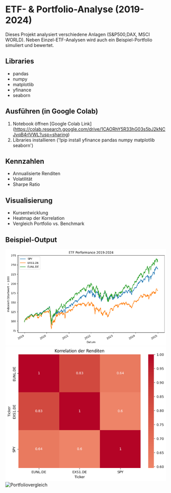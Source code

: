 # ETF- & Portfolio-Analyse (2019-2024)
Dieses Projekt analysiert verschiedene Anlagen (S&P500,DAX, MSCI WORLD). 
Neben Einzel-ETF-Analysen wird auch ein Beispiel-Portfolio simuliert und bewertet. 

## Libraries
- pandas
- numpy
- matplotlib
- yfinance
- seaborn

## Ausführen (in Google Colab)
1. Notebook öffnen [Google Colab Link] (https://colab.research.google.com/drive/1CAORhY5R33hG03s5bJ2kNCJvqB4rlVWL?usp=sharing)
2. Libraries installieren ('!pip install yfinance pandas numpy matplotlib seaborn')

## Kennzahlen
- Annualisierte Renditen
- Volatilität
- Sharpe Ratio

## Visualisierung
- Kursentwicklung
- Heatmap der Korrelation
- Vergleich Portfolio vs. Benchmark

## Beispiel-Output
![Performance](images/performance.png)
![Korrelation](images/correlation.png)
![Portfoliovergleich](imags/portfolio.png)
